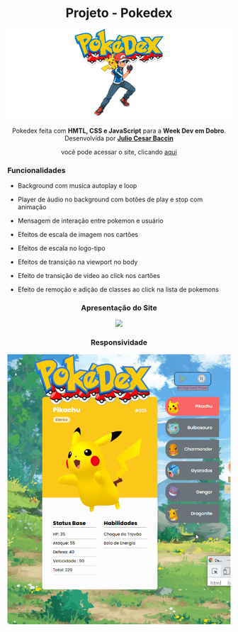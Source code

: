 
<h1 align="center"> 
Projeto - Pokedex
</h1>

<div align="center">
<img src="https://github.com/juliobaccin/Projeto-Pokedex/blob/main/src/images/1.png">
</div>
 
 <p align="center">
 Pokedex feita com <strong>HMTL, CSS e JavaScript</strong> para a <strong>Week Dev em Dobro</strong>. Desenvolvida por <a target="_blank" rel="external" href="https://github.com/juliobaccin/"><strong>Julio Cesar Baccin</strong></a>
 </p>

<p align="center">
 você pode acessar o site, clicando <a href="https://juliobaccin.github.io/Projeto-Detector-Idade/">aqui</a>
</p>


<h3> Funcionalidades </h3>
 
 <p>
 
  - Background com musica autoplay e loop
 
  - Player de áudio no background com botões de play e stop com animação
 
 - Mensagem de interação entre pokemon e usuário
 
 - Efeitos de escala de imagem nos cartões
 
 - Efeitos de escala no logo-tipo
 
 - Efeitos de transição na viewport no body
 
 - Efeito de transição de video ao click nos cartões
 
 - Efeito de remoção e adição de classes ao click na lista de pokemons
  
 </p>
  
  
 <div align="center">
<h3> 
 Apresentação do Site
</h3>
<img src="https://github.com/juliobaccin/Projeto-Pokedex/blob/main/src/apresenta%C3%A7%C3%A3o%20site.gif">
 
 <h3>
  Responsividade
 </h3> 
<img src="https://github.com/juliobaccin/Projeto-Pokedex/blob/main/src/responsividade.gif">
</div>
 
